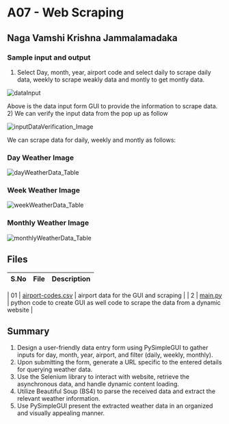 # A07 - Web Scraping
## Naga Vamshi Krishna Jammalamadaka

### Sample input and output
1) Select Day, month, year, airport code and select daily to scrape daily data, weekly to scrape weakly data and montly to get montly data.
 
![dataInput](https://github.com/Nagavamshikrishna/4883-SoftwareTools-Naga/assets/70953975/f1d23139-e372-4207-9d8b-b852048253ab)

Above is the data input form GUI to provide the information to scrape data.
2) We can verify the input data from the pop up as follow

![inputDataVerification_Image](https://github.com/Nagavamshikrishna/4883-SoftwareTools-Naga/assets/70953975/67dc8ec2-c1bc-4681-90e3-c173556ae05b)


We can scrape data for daily, weekly and montly as follows:
### Day Weather Image

![dayWeatherData_Table](https://github.com/Nagavamshikrishna/4883-SoftwareTools-Naga/assets/70953975/bb94d578-779b-43ca-a5fd-69c3bf4b49e5)

### Week Weather Image


![weekWeatherData_Table](https://github.com/Nagavamshikrishna/4883-SoftwareTools-Naga/assets/70953975/84000e7b-b51e-4ff7-9f83-e557e6b214eb)


### Monthly Weather Image

![monthlyWeatherData_Table](https://github.com/Nagavamshikrishna/4883-SoftwareTools-Naga/assets/70953975/7e0642f7-68a3-48af-8002-f36442f8026f)

## Files

| S.No  | File  | Description |    
| :---:   | :---: | :---: |

|    01  |  [airport-codes.csv](https://github.com/Nagavamshikrishna/4883-SoftwareTools-Naga/blob/main/assignments/A07/airport-codes.csv)  | airport data for the GUI and scraping   |
| 2  | [main.py](https://github.com/Nagavamshikrishna/4883-SoftwareTools-Naga/blob/main/assignments/A07/main.py)    | python code to create GUI as well code to scrape the data from a dynamic website   |

## Summary
1) Design a user-friendly data entry form using PySimpleGUI to gather inputs for day, month, year, airport, and filter (daily, weekly, monthly).
2) Upon submitting the form, generate a URL specific to the entered details for querying weather data.
3) Use the Selenium library to interact with website, retrieve the asynchronous data, and handle dynamic content loading.
4) Utilize Beautiful Soup (BS4) to parse the received data and extract the relevant weather information.
5) Use PySimpleGUI present the extracted weather data in an organized and visually appealing manner.

